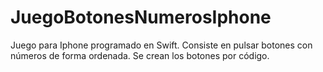 # JuegoBotonesNumerosIphone
Juego para Iphone programado en Swift. Consiste en pulsar botones con números de forma ordenada. Se crean los botones por código.
